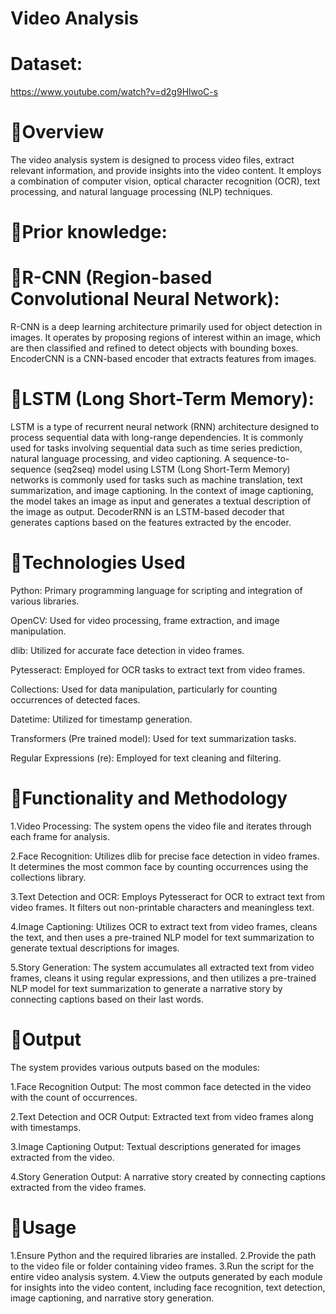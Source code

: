 # Video Analysis
# Dataset:
https://www.youtube.com/watch?v=d2g9HlwoC-s


#  🔗Overview 
The video analysis system is designed to process video files, extract relevant information, and provide insights into the video content. It employs a combination of computer vision, optical character recognition (OCR), text processing, and natural language processing (NLP) techniques.

#  🔗Prior knowledge:

#  🔗R-CNN (Region-based Convolutional Neural Network):

R-CNN is a deep learning architecture primarily used for object detection in images.
It operates by proposing regions of interest within an image, which are then classified and refined to detect objects with bounding boxes.
EncoderCNN is a CNN-based encoder that extracts features from images.

#  🔗LSTM (Long Short-Term Memory):

LSTM is a type of recurrent neural network (RNN) architecture designed to process sequential data with long-range dependencies.
It is commonly used for tasks involving sequential data such as time series prediction, natural language processing, and video captioning.
A sequence-to-sequence (seq2seq) model using LSTM (Long Short-Term Memory) networks is commonly used for tasks such as machine translation, text summarization, and image captioning. In the context of image captioning, the model takes an image as input and generates a textual description of the image as output.
DecoderRNN is an LSTM-based decoder that generates captions based on the features extracted by the encoder.

#  🔗Technologies Used
Python: Primary programming language for scripting and integration of various libraries.

OpenCV: Used for video processing, frame extraction, and image manipulation.

dlib: Utilized for accurate face detection in video frames.

Pytesseract: Employed for OCR tasks to extract text from video frames.

Collections: Used for data manipulation, particularly for counting occurrences of detected faces.

Datetime: Utilized for timestamp generation.

Transformers (Pre trained model): Used for text summarization tasks.

Regular Expressions (re): Employed for text cleaning and filtering.

#  🔗Functionality and Methodology
1.Video Processing: The system opens the video file and iterates through each frame for analysis.

2.Face Recognition: Utilizes dlib for precise face detection in video frames. It determines the most common face by counting occurrences using the collections library.

3.Text Detection and OCR: Employs Pytesseract for OCR to extract text from video frames. It filters out non-printable characters and meaningless text.

4.Image Captioning: Utilizes OCR to extract text from video frames, cleans the text, and then uses a pre-trained NLP model for text summarization to generate textual descriptions for images.

5.Story Generation: The system accumulates all extracted text from video frames, cleans it using regular expressions, and then utilizes a pre-trained NLP model for text summarization to generate a narrative story by connecting captions based on their last words.

#  🔗Output
The system provides various outputs based on the modules:

1.Face Recognition Output: The most common face detected in the video with the count of occurrences.

2.Text Detection and OCR Output: Extracted text from video frames along with timestamps.

3.Image Captioning Output: Textual descriptions generated for images extracted from the video.

4.Story Generation Output: A narrative story created by connecting captions extracted from the video frames.

#  🔗Usage
1.Ensure Python and the required libraries are installed.
2.Provide the path to the video file or folder containing video frames.
3.Run the script for the entire video analysis system.
4.View the outputs generated by each module for insights into the video content, including face recognition, text detection, image captioning, and narrative story generation.







